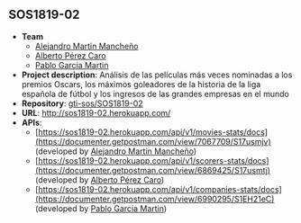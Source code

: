 ## SOS1819-02

- **Team**
  - [Alejandro Martin Mancheño](https://github.com/alemarman1)
  - [Alberto Pérez Caro](https://github.com/albpercar)
  - [Pablo Garcia Martin](https://github.com/pabgarmar)
- **Project description**: Análisis de las películas más veces nominadas a los premios Oscars, los máximos goleadores de la historia de la liga española de fútbol y los ingresos de las grandes empresas en el mundo
- **Repository**: [gti-sos/SOS1819-02](https://github.com/gti-sos/SOS1819-02)
- **URL**: http://sos1819-02.herokuapp.com/
-  **APIs**:
    - [https://sos1819-02.herokuapp.com/api/v1/movies-stats/docs](https://documenter.getpostman.com/view/7067709/S17usmjv) (developed by [Alejandro Martin Mancheño](https://github.com/alemarman1))
    - [https://sos1819-02.herokuapp.com/api/v1/scorers-stats/docs](https://documenter.getpostman.com/view/6869425/S17usmtj) (developed by [Alberto Pérez Caro](https://github.com/albpercar))
    - [https://sos1819-02.herokuapp.com/api/v1/companies-stats/docs](https://documenter.getpostman.com/view/6990295/S1EH21eC) (developed by [Pablo Garcia Martin](https://github.com/pabgarmar))
